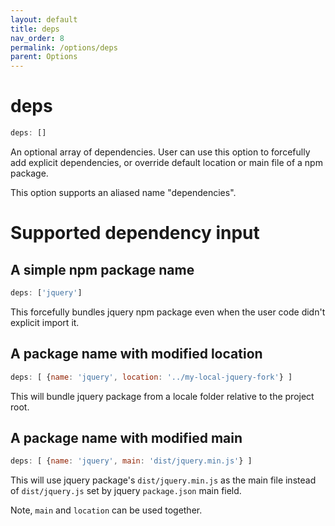 ```yaml
---
layout: default
title: deps
nav_order: 8
permalink: /options/deps
parent: Options
---
```


# deps

```js
deps: []
```

An optional array of dependencies. User can use this option to forcefully add explicit dependencies, or override default location or main file of a npm package.

This option supports an aliased name "dependencies".

# Supported dependency input

## A simple npm package name

```js
deps: ['jquery']
```

This forcefully bundles jquery npm package even when the user code didn't explicit import it.

## A package name with modified location

```js
deps: [ {name: 'jquery', location: '../my-local-jquery-fork'} ]
```

This will bundle jquery package from a locale folder relative to the project root.

## A package name with modified main

```js
deps: [ {name: 'jquery', main: 'dist/jquery.min.js'} ]
```

This will use jquery package's `dist/jquery.min.js` as the main file instead of `dist/jquery.js` set by jquery `package.json` main field.

Note, `main` and `location` can be used together.

